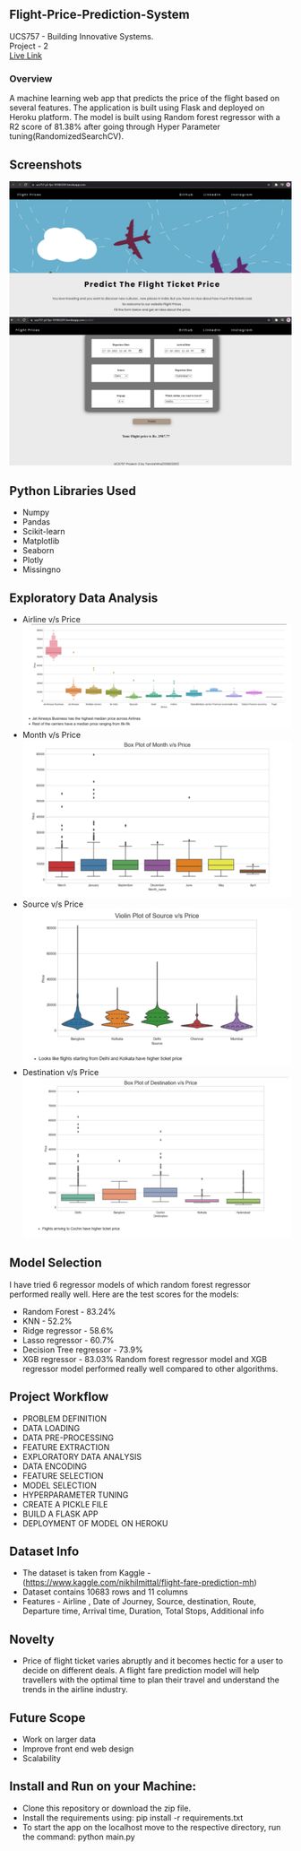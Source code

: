 ## Flight-Price-Prediction-System
UCS757 - Building Innovative Systems. <br />
Project - 2 <br />
[Live Link](https://ucs757-p2-fps-101803201.herokuapp.com/) 
### Overview
A machine learning web app that predicts the price of the flight based on several features. The application is built using Flask and deployed on Heroku platform. The model is built using Random forest regressor with a R2 score of 81.38% after going through Hyper Parameter tuning(RandomizedSearchCV). <br />
## Screenshots
![Home Page](https://github.com/episkey24/Flight-Price-Prediction-System/blob/main/img/Screenshot%20(88).png) <br />
![Predictions](https://github.com/episkey24/Flight-Price-Prediction-System/blob/main/img/Screenshot%20(90).png)
## Python Libraries Used
- Numpy
- Pandas
- Scikit-learn
- Matplotlib
- Seaborn
- Plotly
- Missingno
## Exploratory Data Analysis
- Airline v/s Price
![pic](https://github.com/episkey24/Flight-Price-Prediction-System/blob/main/img/Screenshot%20(389).png) <br />
- Month v/s Price
![pic1](https://github.com/episkey24/Flight-Price-Prediction-System/blob/main/img/Screenshot%20(400).png) <br />
- Source v/s Price
![pic2](https://github.com/episkey24/Flight-Price-Prediction-System/blob/main/img/Screenshot%20(398).png) <br />
- Destination v/s Price
![pic3](https://github.com/episkey24/Flight-Price-Prediction-System/blob/main/img/Screenshot%20(399).png) <br />
## Model Selection
I have tried 6 regressor models of which random forest regressor performed really well.
Here are the test scores for the models:
- Random Forest - 83.24%
- KNN - 52.2%
- Ridge regressor - 58.6%
- Lasso regressor - 60.7%
- Decision Tree regressor - 73.9%
- XGB regressor - 83.03% 
Random forest regressor model and XGB regressor model performed really well compared to other algorithms.
## Project Workflow
- PROBLEM DEFINITION
- DATA LOADING
- DATA PRE-PROCESSING
- FEATURE EXTRACTION
- EXPLORATORY DATA ANALYSIS
- DATA ENCODING
- FEATURE SELECTION
- MODEL SELECTION
- HYPERPARAMETER TUNING
- CREATE A PICKLE FILE
- BUILD A FLASK APP
- DEPLOYMENT OF MODEL ON HEROKU
## Dataset Info
- The dataset is taken from Kaggle - (https://www.kaggle.com/nikhilmittal/flight-fare-prediction-mh)
- Dataset contains 10683 rows and 11 columns
- Features - Airline , Date of Journey, Source, destination, Route, Departure time, Arrival time, Duration, Total Stops, Additional info
## Novelty
- Price of flight ticket varies abruptly and it becomes hectic for a user to decide on different deals. A flight fare prediction model will help travellers with the optimal time to plan their travel and understand the trends in the airline industry.
## Future Scope
- Work on larger data
- Improve front end web design
- Scalability
## Install and Run on your Machine:
- Clone this repository or download the zip file.
- Install the requirements using: pip install -r requirements.txt
- To start the app on the localhost move to the respective directory, run the command: python main.py
